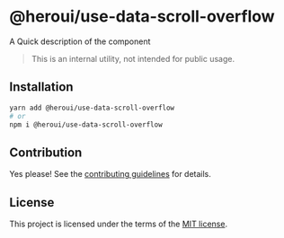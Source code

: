 # @heroui/use-data-scroll-overflow

A Quick description of the component

> This is an internal utility, not intended for public usage.

## Installation

```sh
yarn add @heroui/use-data-scroll-overflow
# or
npm i @heroui/use-data-scroll-overflow
```

## Contribution

Yes please! See the
[contributing guidelines](https://github.com/frontio-ai/heroui/blob/master/CONTRIBUTING.md)
for details.

## License

This project is licensed under the terms of the
[MIT license](https://github.com/frontio-ai/heroui/blob/master/LICENSE).
